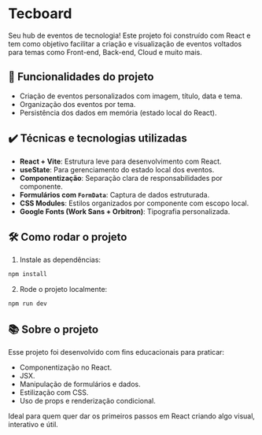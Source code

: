
# Tecboard

Seu hub de eventos de tecnologia! Este projeto foi construído com React e tem como objetivo facilitar a criação e visualização de eventos voltados para temas como Front-end, Back-end, Cloud e muito mais.

## 🔨 Funcionalidades do projeto

- Criação de eventos personalizados com imagem, título, data e tema.
- Organização dos eventos por tema.
- Persistência dos dados em memória (estado local do React).


## ✔️ Técnicas e tecnologias utilizadas

- **React + Vite**: Estrutura leve para desenvolvimento com React.
- **useState**: Para gerenciamento do estado local dos eventos.
- **Componentização**: Separação clara de responsabilidades por componente.
- **Formulários com `FormData`**: Captura de dados estruturada.
- **CSS Modules**: Estilos organizados por componente com escopo local.
- **Google Fonts (Work Sans + Orbitron)**: Tipografia personalizada.

## 🛠️ Como rodar o projeto

1. Instale as dependências:

```bash
npm install
```

2. Rode o projeto localmente:

```bash
npm run dev
```

## 📚 Sobre o projeto

Esse projeto foi desenvolvido com fins educacionais para praticar:

- Componentização no React.
- JSX.
- Manipulação de formulários e dados.
- Estilização com CSS.
- Uso de props e renderização condicional.

Ideal para quem quer dar os primeiros passos em React criando algo visual, interativo e útil.

